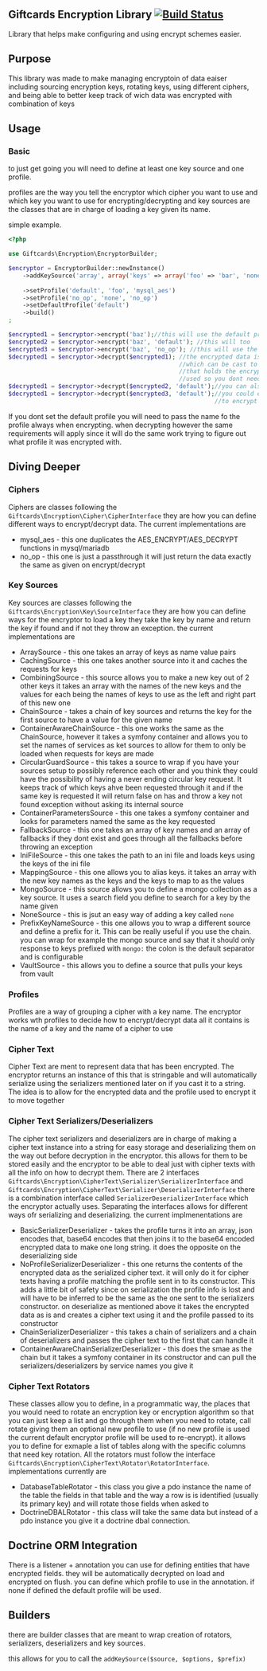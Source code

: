 Giftcards Encryption Library [![Build Status](https://travis-ci.org/giftcards/Encryption.svg?branch=master)](https://travis-ci.org/giftcards/Encryption)
----------------------------

Library that helps make configuring and using encrypt schemes easier.

Purpose
-------
This library was made to make managing encryptoin of data eaiser including sourcing encryption keys,
rotating keys, using different ciphers, and being able to better keep track of wich data was encrypted with 
combination of keys

Usage
-----

### Basic ###

to just get going you will need to define at least one key source and one profile.

profiles are the way you tell the encryptor which cipher you want to use and which
key you want to use for encrypting/decrypting and key sources are the classes
that are in charge of loading a key given its name.

simple example.

```php
<?php

use Giftcards\Encryption\EncryptorBuilder;

$encryptor = EncryptorBuilder::newInstance()
    ->addKeySource('array', array('keys' => array('foo' => 'bar', 'none' => '')) //array source just takes the array of keys you give it and uses
                                                                                 //that to return the key on request
    ->setProfile('default', 'foo', 'mysql_aes')
    ->setProfile('no_op', 'none', 'no_op')
    ->setDefaultProfile('default')
    ->build()
;

$encrypted1 = $encryptor->encrypt('baz');//this will use the default profile
$encrypted2 = $encryptor->encrypt('baz', 'default'); //this will too
$encrypted3 = $encryptor->encrypt('baz', 'no_op'); //this will use the no_op profile
$decrypted1 = $encryptor->decrypt($encrypted1); //the encrypted data is actually an object
                                                //which can be cast to a string
                                                //that holds the encrypted text plus the profile 
                                                //used so you dont need to put the profile
$decrypted1 = $encryptor->decrypt($encrypted2, 'default');//you can also tell the encryptor which profile you want to use
$decrypted1 = $encryptor->decrypt($encrypted3, 'default');//you could even tell it to use a different profile than what was used
                                                          //to encrypt the data

```

If you dont set the default profile you will need to pass the name fo the profile always when
encrypting. when decrypting however the same requirements will apply since it will do the same
work trying to figure out what profile it was encrypted with.

Diving Deeper
-------------

### Ciphers ###
Ciphers are classes following the `Giftcards\Encryption\Cipher\CipherInterface` they are how you
can define different ways to encrypt/decrypt data. The current implementations are

- mysql_aes - this one duplicates the AES_ENCRYPT/AES_DECRYPT functions in mysql/mariadb
- no_op - this one is just a passthrough it will just return the data exactly the same as given on encrypt/decrypt

### Key Sources ###
Key sources are classes following the `Giftcards\Encryption\Key\SourceInterface` they are how you can
define ways for the encryptor to load a key they take the key by name and return the key if found
and if not they throw an exception. the current implementations are

- ArraySource - this one takes an array of keys as name value pairs
- CachingSource - this one takes another source into it and caches the requests for keys
- CombiningSource - this source allows you to make a new key out of 2 other keys it takes an array with the names of the new
                    keys and the values for each being the names of keys to use as the left and right part of this new one
- ChainSource - takes a chain of key sources and returns the key for the first source to have a value for the given name
- ContainerAwareChainSource - this one works the same as the ChainSource, however it takes a symfony container and allows you
                              to set the names of services as ket sources to allow for them to only be loaded when requests for
                              keys are made
- CircularGuardSource - this takes a source to wrap if you have your sources setup to possibly reference each other
                        and you think they could have the possibility of having a never ending circular key request. It
                        keeps track of which keys ahve been requested through it and if the same key is requested it
                        will return false on has and throw a key not found exception without asking its internal source
- ContainerParametersSource - this one takes a symfony container and looks for parameters named the same as the key requested
- FallbackSource - this one takes an array of key names and an array of fallbacks if they dont exist and goes through all the fallbacks before throwing
                   an exception
- IniFileSource - this one takes the path to an ini file and loads keys using the keys of the ini file
- MappingSource - this one allows you to alias keys. it takes an array with the new key names as the keys and the keys to map to as the values
- MongoSource - this source allows you to define a mongo collection as a key source. It uses a search field you define to search for a key by the name given
- NoneSource - this is jsut an easy way of adding a key called `none`
- PrefixKeyNameSource - this one allows you to wrap a different source and define a prefix for it. This can be really useful if you use the chain. you can wrap
                        for example the mongo source and say that it should only response to keys prefixed with `mongo:` the colon is the default
                        separator and is configurable
- VaultSource - this allows you to define a source that pulls your keys from vault

### Profiles ###
Profiles are a way of grouping a cipher with a key name. The encryptor works wth profiles to decide how to encrypt/decrypt data
all it contains is the name of a key and the name of a cipher to use

### Cipher Text ###
Cipher Text are ment to represent data that has been encrypted. The encryptor returns an instance of this that is stringable
and will automatically serialize using the serializers mentioned later on if you cast it to a string. The idea is to allow for the
encrypted data and the profile used to encrypt it to move together

### Cipher Text Serializers/Deserializers ###

The cipher text serializers and deserializers are in charge of making a cipher text instance into a string for easy storage
and deserializing them on the way out before decryption in the encryptor. this allows for them to be stored easily and the encryptor
to be able to deal just with cipher texts with all the info on how to decrypt them. There are 2 interfaces 
`Giftcards\Encryption\CipherText\Serializer\SerializerInterface` and `Giftcards\Encryption\CipherText\Serializer\DeserializerInterface`
there is a combination interface called `SerializerDeserializerInterface` which the encryptor actually uses. Separating the interfaces allows
for different ways ofr serializing and deserializing. the current implmenentations are

- BasicSerializerDeserializer - takes the profile turns it into an array, json encodes that, base64 encodes that
                                then joins it to the base64 encoded encrypted data to make one long string. it does the opposite on the
                                deserializing side
- NoProfileSerializerDeserializer - this one returns the contents of the encrypted data as the serialized cipher text. it will only do it 
                                    for cipher texts having a profile matching the profile sent in to its constructor. This adds a little bit
                                    of safety since on serialization the profile info is lost and will have to be inferred to be the same as
                                    the one sent to the serializers constructor. on deserialize as mentioned above it takes the encrypted data as is
                                    and creates a cipher text using it and the profile passed to its constructor
- ChainSerializerDeserializer - this takes a chain of serializers and a chain of deserializers and passes the cipher text to the first
                                that can handle it
- ContainerAwareChainSerializerDeserializer - this does the smae as the chain but it takes a symfony container in its constructor and can pull
                                              the serializers/deserializers by service names you give it

### Cipher Text Rotators ###
These classes allow you to define, in a programmatic way, the places that you would need to rotate an encryption key or encryption algorithm
so that you can just keep a list and go through them when you need to rotate, call rotate giving them an optional new profile to use
(if no new profile is used the current default encryptor profile will be used to re-encrypt). it allows you to define for exmaple
a list of tables along with the specific columns that need key rotation. All the rotators must follow the interface
`Giftcards\Encryption\CipherText\Rotator\RotatorInterface`. implementations currently are

- DatabaseTableRotator - this class you give a pdo instance the name of the table the fields in that table and the way a row is is identified
                         (usually its primary key) and will rotate those fields when asked to
- DoctrineDBALRotator - this class will take the same data but instead of a pdo instance you give it a doctrine dbal connection.

Doctrine ORM Integration
------------------------

There is a listener + annotation you can use for defining entities that have encrypted fields. they will be automatically decrypted
on load and encrypted on flush. you can define which profile to use in the annotation. if none if defined the default
profile will be used.

Builders
--------

there are builder classes that are meant to wrap creation of rotators, serializers, deserializers
and key sources.

this allows for you to call the `addKeySource($source, $options, $prefix)`